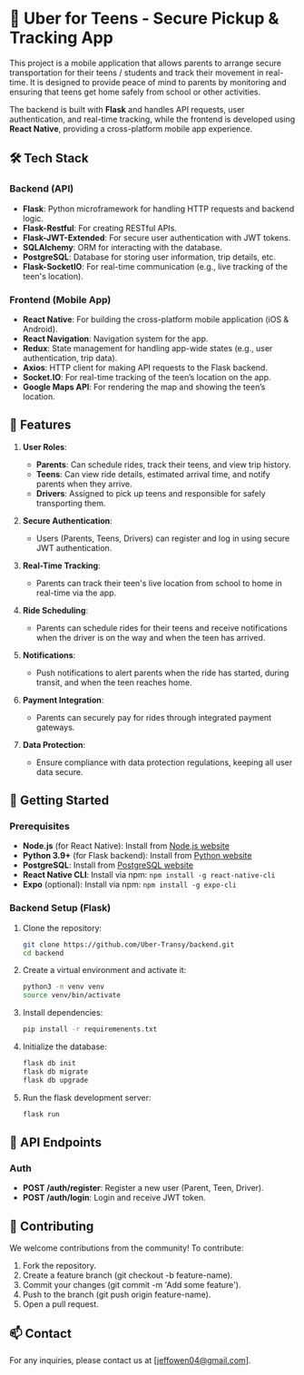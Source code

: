 # 🚀 Uber for Teens - Secure Pickup & Tracking App

This project is a mobile application that allows parents to arrange secure transportation for their teens / students and track their movement in real-time. It is designed to provide peace of mind to parents by monitoring and ensuring that teens get home safely from school or other activities.

The backend is built with **Flask** and handles API requests, user authentication, and real-time tracking, while the frontend is developed using **React Native**, providing a cross-platform mobile app experience.

## 🛠 Tech Stack

### Backend (API)
- **Flask**: Python microframework for handling HTTP requests and backend logic.
- **Flask-Restful**: For creating RESTful APIs.
- **Flask-JWT-Extended**: For secure user authentication with JWT tokens.
- **SQLAlchemy**: ORM for interacting with the database.
- **PostgreSQL**: Database for storing user information, trip details, etc.
- **Flask-SocketIO**: For real-time communication (e.g., live tracking of the teen's location).

### Frontend (Mobile App)
- **React Native**: For building the cross-platform mobile application (iOS & Android).
- **React Navigation**: Navigation system for the app.
- **Redux**: State management for handling app-wide states (e.g., user authentication, trip data).
- **Axios**: HTTP client for making API requests to the Flask backend.
- **Socket.IO**: For real-time tracking of the teen’s location on the app.
- **Google Maps API**: For rendering the map and showing the teen’s location.

## 🌟 Features

1. **User Roles**:
   - **Parents**: Can schedule rides, track their teens, and view trip history.
   - **Teens**: Can view ride details, estimated arrival time, and notify parents when they arrive.
   - **Drivers**: Assigned to pick up teens and responsible for safely transporting them.

2. **Secure Authentication**:
   - Users (Parents, Teens, Drivers) can register and log in using secure JWT authentication.

3. **Real-Time Tracking**:
   - Parents can track their teen's live location from school to home in real-time via the app.

4. **Ride Scheduling**:
   - Parents can schedule rides for their teens and receive notifications when the driver is on the way and when the teen has arrived.

5. **Notifications**:
   - Push notifications to alert parents when the ride has started, during transit, and when the teen reaches home.

6. **Payment Integration**:
   - Parents can securely pay for rides through integrated payment gateways.

7. **Data Protection**:
   - Ensure compliance with data protection regulations, keeping all user data secure.

## 🏁 Getting Started

### Prerequisites

- **Node.js** (for React Native): Install from [Node.js website](https://nodejs.org/)
- **Python 3.9+** (for Flask backend): Install from [Python website](https://www.python.org/downloads/)
- **PostgreSQL**: Install from [PostgreSQL website](https://www.postgresql.org/download/)
- **React Native CLI**: Install via npm: `npm install -g react-native-cli`
- **Expo** (optional): Install via npm: `npm install -g expo-cli`

### Backend Setup (Flask)

1. Clone the repository:
   ```bash
   git clone https://github.com/Uber-Transy/backend.git
   cd backend
2. Create a virtual environment and activate it:
   ```bash
   python3 -m venv venv
   source venv/bin/activate
3. Install dependencies:
   ```bash
   pip install -r requiremenents.txt
4. Initialize the database:
   ```bash
   flask db init
   flask db migrate
   flask db upgrade
5. Run the flask development server:
   ```bash
   flask run

## 🔗 API Endpoints

### Auth

- **POST /auth/register**: Register a new user (Parent, Teen, Driver).
- **POST /auth/login**: Login and receive JWT token.
   
## 🤝 Contributing
We welcome contributions from the community! To contribute:

1. Fork the repository.
2. Create a feature branch (git checkout -b feature-name).
3. Commit your changes (git commit -m 'Add some feature').
4. Push to the branch (git push origin feature-name).
5. Open a pull request.

## 📫 Contact
For any inquiries, please contact us at [jeffowen04@gmail.com].
